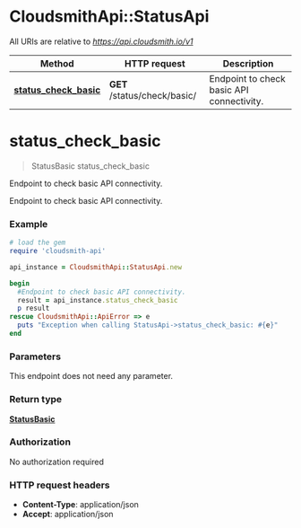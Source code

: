 # CloudsmithApi::StatusApi

All URIs are relative to *https://api.cloudsmith.io/v1*

Method | HTTP request | Description
------------- | ------------- | -------------
[**status_check_basic**](StatusApi.md#status_check_basic) | **GET** /status/check/basic/ | Endpoint to check basic API connectivity.


# **status_check_basic**
> StatusBasic status_check_basic

Endpoint to check basic API connectivity.

Endpoint to check basic API connectivity.

### Example
```ruby
# load the gem
require 'cloudsmith-api'

api_instance = CloudsmithApi::StatusApi.new

begin
  #Endpoint to check basic API connectivity.
  result = api_instance.status_check_basic
  p result
rescue CloudsmithApi::ApiError => e
  puts "Exception when calling StatusApi->status_check_basic: #{e}"
end
```

### Parameters
This endpoint does not need any parameter.

### Return type

[**StatusBasic**](StatusBasic.md)

### Authorization

No authorization required

### HTTP request headers

 - **Content-Type**: application/json
 - **Accept**: application/json



